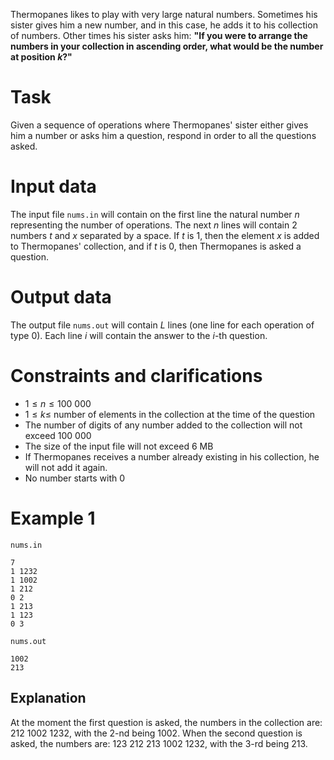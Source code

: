Thermopanes likes to play with very large natural numbers. Sometimes his sister gives him a new number, and in this case, he adds it to his collection of numbers. Other times his sister asks him: **"If you were to arrange the numbers in your collection in ascending order, what would be the number at position $k$?"**

# Task

Given a sequence of operations where Thermopanes' sister either gives him a number or asks him a question, respond in order to all the questions asked.

# Input data

The input file `nums.in` will contain on the first line the natural number $n$ representing the number of operations. The next $n$ lines will contain $2$ numbers $t$ and $x$ separated by a space. If $t$ is $1$, then the element $x$ is added to Thermopanes' collection, and if $t$ is $0$, then Thermopanes is asked a question.

# Output data

The output file `nums.out` will contain $L$ lines (one line for each operation of type $0$). Each line $i$ will contain the answer to the $i$-th question.

# Constraints and clarifications

* $1 \leq n \leq 100 \ 000$
* $1 \leq k \leq$ number of elements in the collection at the time of the question
* The number of digits of any number added to the collection will not exceed $100 \ 000$
* The size of the input file will not exceed $6$ MB
* If Thermopanes receives a number already existing in his collection, he will not add it again.
* No number starts with $0$

# Example 1

`nums.in`
```
7
1 1232
1 1002
1 212
0 2
1 213
1 123
0 3
```

`nums.out`
```
1002
213
```

## Explanation

At the moment the first question is asked, the numbers in the collection are: $212 \ 1002 \ 1232$, with the $2$-nd being $1002$. When the second question is asked, the numbers are: $123 \ 212 \ 213 \ 1002 \ 1232$, with the $3$-rd being $213$.